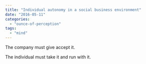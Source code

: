 ```yaml
---
title: "Individual autonomy in a social business environment"
date: "2016-05-11"
categories: 
  - "ounce-of-perception"
tags: 
  - "mind"
---
```


The company must give accept it.

The individual must take it and run with it.
